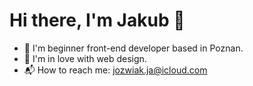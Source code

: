 # Hi there, I'm Jakub 👋

- 🌱 I'm beginner front-end developer based in Poznan.
- 💞 I'm in love with web design.
- 📬 How to reach me: <jozwiak.ja@icloud.com>
